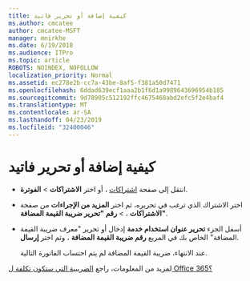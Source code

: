 ```yaml
---
title: كيفية إضافة أو تحرير فاتيد
ms.author: cmcatee
author: cmcatee-MSFT
manager: mnirkhe
ms.date: 6/19/2018
ms.audience: ITPro
ms.topic: article
ROBOTS: NOINDEX, NOFOLLOW
localization_priority: Normal
ms.assetid: ec278e2b-cc7a-43be-8af5-f381a50d7471
ms.openlocfilehash: 6ddad639ecf1aaa2b1f6d1a9989643696954b185
ms.sourcegitcommit: 9d78905c512192ffc4675468abd2efc5f2e4baf4
ms.translationtype: MT
ms.contentlocale: ar-SA
ms.lasthandoff: 04/23/2019
ms.locfileid: "32400046"
---
```

# <a name="how-to-add-or-edit-a-vatid"></a>كيفية إضافة أو تحرير فاتيد

- انتقل إلى صفحة [اشتراكات](https://go.microsoft.com/fwlink/p/?linkid=842054) ، أو اختر **الاشتراكات** \> **الفوترة**.
    
- اختر الاشتراك الذي ترغب في تحريره، ثم اختر **المزيد من الإجراءات** من صفحة **الاشتراكات** ، \> **رقم "تحرير ضريبة القيمة المضافة"**.
    
- أسفل الجزء **تحرير عنوان استخدام خدمة** إدخال أو تحرير "معرف ضريبة القيمة المضافة" الخاص بك في المربع **رقم ضريبة القيمة المضافة** ، وثم اختر **إرسال**.
    
    عند الانتهاء، ضريبة القيمة المضافة لم يتم احتساب الفاتورة التالية.
    
لمزيد من المعلومات، راجع [الضريبية التي ستكون تكلفة ل Office 365؟](https://support.office.com/article/7e77382b-b966-4ad5-a515-9e629a777a22.aspx)
  

